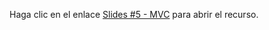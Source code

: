 Haga clic en el enlace [Slides #5 - MVC](https://www.teaching-materials.org/_deprecated/jsmvc/#/) para abrir el recurso.